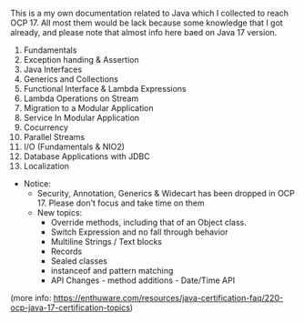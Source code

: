This is a my own documentation related to Java which I collected to reach OCP 17. All most them would be lack because some knowledge that I got already, and please note that almost info here baed on Java 17 version.

1. Fundamentals
2. Exception handing & Assertion
3. Java Interfaces
4. Generics and Collections
5. Functional Interface & Lambda Expressions
6. Lambda Operations on Stream
7. Migration to a Modular Application
8. Service In Modular Application
9. Cocurrency
10. Parallel Streams
11. I/O (Fundamentals & NIO2)
12. Database Applications with JDBC
13. Localization

- Notice: 
  + Security, Annotation, Generics & Widecart has been dropped in OCP 17. Please don't focus and take time on them
  + New topics:
    - Override methods, including that of an Object class.
    - Switch Expression and no fall through behavior
    - Multiline Strings / Text blocks
    - Records
    - Sealed classes
    - instanceof and pattern matching
    - API Changes - method additions - Date/Time API
  
(more info: https://enthuware.com/resources/java-certification-faq/220-ocp-java-17-certification-topics)
